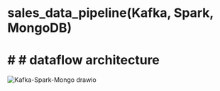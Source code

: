 # sales_data_pipeline(Kafka, Spark, MongoDB)

# # # dataflow architecture

![Kafka-Spark-Mongo drawio](https://github.com/user-attachments/assets/3519422d-cf6c-4971-8d4e-c4829fa15e03)
